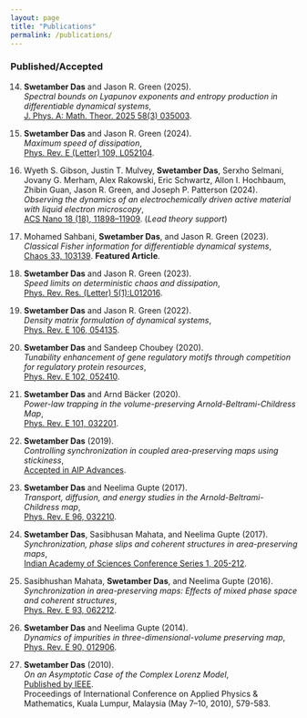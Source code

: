 ```yaml
---
layout: page
title: "Publications"
permalink: /publications/
---
```


### Published/Accepted

14. **Swetamber Das** and Jason R. Green (2025).  
    *Spectral bounds on Lyapunov exponents and entropy production in differentiable dynamical systems*,  
    [J. Phys. A: Math. Theor. 2025 58(3) 035003](https://iopscience.iop.org/article/10.1088/1751-8121/ad8f06).

13. **Swetamber Das** and Jason R. Green (2024).  
    *Maximum speed of dissipation*,  
    [Phys. Rev. E (Letter) 109, L052104](https://journals.aps.org/pre/abstract/10.1103/PhysRevE.109.L052104).

12. Wyeth S. Gibson, Justin T. Mulvey, **Swetamber Das**, Serxho Selmani, Jovany G. Merham, Alex Rakowski, Eric Schwartz, Allon I. Hochbaum, Zhibin Guan, Jason R. Green, and Joseph P. Patterson (2024).  
    *Observing the dynamics of an electrochemically driven active material with liquid electron microscopy*,  
    [ACS Nano 18 (18), 11898–11909](https://pubs.acs.org/doi/full/10.1021/acsnano.4c01524). (*Lead theory support*)

11. Mohamed Sahbani, **Swetamber Das**, and Jason R. Green (2023).  
    *Classical Fisher information for differentiable dynamical systems*,  
    [Chaos 33, 103139](https://pubs.aip.org/aip/cha/article/33/10/103139/2918637/Classical-Fisher-information-for-differentiable). **Featured Article**.

10. **Swetamber Das** and Jason R. Green (2023).  
    *Speed limits on deterministic chaos and dissipation*,  
    [Phys. Rev. Res. (Letter) 5(1):L012016](https://journals.aps.org/prresearch/abstract/10.1103/PhysRevResearch.5.L012016).

9. **Swetamber Das** and Jason R. Green (2022).  
    *Density matrix formulation of dynamical systems*,  
    [Phys. Rev. E 106, 054135](https://journals.aps.org/pre/abstract/10.1103/PhysRevE.106.054135).

8. **Swetamber Das** and Sandeep Choubey (2020).  
    *Tunability enhancement of gene regulatory motifs through competition for regulatory protein resources*,  
    [Phys. Rev. E 102, 052410](https://journals.aps.org/pre/abstract/10.1103/PhysRevE.102.052410).

7. **Swetamber Das** and Arnd Bäcker (2020).  
    *Power-law trapping in the volume-preserving Arnold-Beltrami-Childress Map*,  
    [Phys. Rev. E 101, 032201](https://journals.aps.org/pre/abstract/10.1103/PhysRevE.101.032201).

6. **Swetamber Das** (2019).  
    *Controlling synchronization in coupled area-preserving maps using stickiness*,  
    [Accepted in AIP Advances](https://arxiv.org/abs/1810.01364).

5. **Swetamber Das** and Neelima Gupte (2017).  
    *Transport, diffusion, and energy studies in the Arnold-Beltrami-Childress map*,  
    [Phys. Rev. E 96, 032210](https://doi.org/10.1103/PhysRevE.96.032210).

4. **Swetamber Das**, Sasibhusan Mahata, and Neelima Gupte (2017).  
    *Synchronization, phase slips and coherent structures in area-preserving maps*,  
    [Indian Academy of Sciences Conference Series 1, 205-212](https://www.ias.ac.in/describe/article/conf/001/01/0205-0212).

3. Sasibhushan Mahata, **Swetamber Das**, and Neelima Gupte (2016).  
    *Synchronization in area-preserving maps: Effects of mixed phase space and coherent structures*,  
    [Phys. Rev. E 93, 062212](https://doi.org/10.1103/PhysRevE.93.062212).

2. **Swetamber Das** and Neelima Gupte (2014).  
    *Dynamics of impurities in three-dimensional-volume preserving map*,  
    [Phys. Rev. E 90, 012906](https://doi.org/10.1103/PhysRevE.90.012906).

1. **Swetamber Das** (2010).  
    *On an Asymptotic Case of the Complex Lorenz Model*,  
    [Published by IEEE](https://ieeexplore.ieee.org/document/5489582).  
    Proceedings of International Conference on Applied Physics & Mathematics, Kuala Lumpur, Malaysia (May 7–10, 2010), 579-583.
